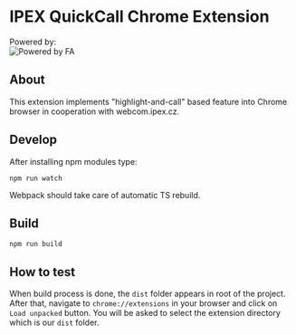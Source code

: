 # **IPEX** QuickCall Chrome Extension

Powered by:  
![Powered by FA](https://user-images.githubusercontent.com/29258951/95994151-3841fd80-0e30-11eb-9c63-7dc4d0f731c8.png)

## About
This extension implements "highlight-and-call" based feature into Chrome browser in cooperation with webcom.ipex.cz.

## Develop
After installing npm modules type:
```
npm run watch
```
Webpack should take care of automatic TS rebuild.

## Build
```
npm run build
```

## How to test
When build process is done, the `dist` folder appears in root of the project. After that, navigate to `chrome://extensions` in your browser and click on `Load unpacked` button. You will be asked to select the extension directory which is our `dist` folder.
